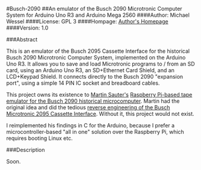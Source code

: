 #Busch-2090
##An emulator of the Busch 2090 Microtronic Computer System for Arduino Uno R3 and Arduino Mega 2560 
####Author: Michael Wessel
####License: GPL 3
####Hompage: [Author's Homepage](https://www.michael-wessel.info/)
####Version: 1.0 

###Abstract

This is an emulator of the Busch 2095 Cassette Interface for the
historical Busch 2090 Microtronic Computer System, implemented on the
Arduino Uno R3. It allows you to save and load Microtronic programs to
/ from an SD card, using an Arduino Uno R3, an SD+Ethernet Card
Shield, and an LCD+Keypad Shield. It connects directly to the Busch
2090 "expansion port", using a simple 14 PIN IC socket and breadboard
cables.

This project owns its existence to [Martin
Sauter's](https://github.com/martinsauter) [Raspberry Pi-based tape
emulator for the Busch 2090 historical
microcomputer](https://github.com/martinsauter/Busch-2090-Projects). 
Martin had the original idea and did the tedious [reverse engineering
of the Busch Microtronic 2095 Cassette 
Interface](https://blog.wirelessmoves.com/2017/06/emulating-a-busch-2090-tape-interface-part-1.html).
Without it, this project would not exist. 

I reimplemented his findings in C for the Arduino, because I prefer a microcontroller-based 
"all in one" solution over the Raspberry Pi, which requires booting Linux etc. 

###Description 

Soon. 

